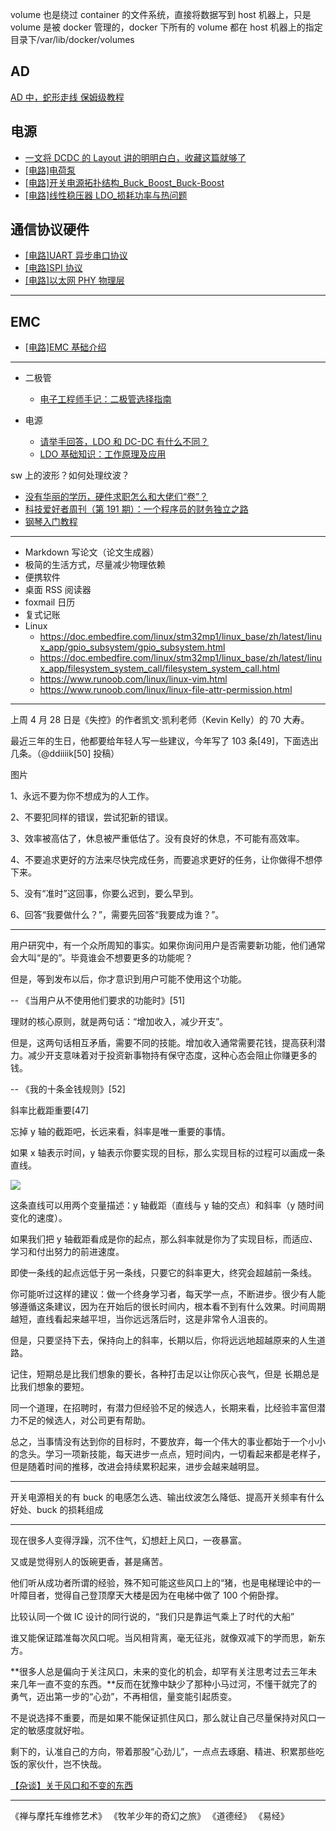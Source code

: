 volume 也是绕过 container 的文件系统，直接将数据写到 host 机器上，只是 volume 是被 docker 管理的，docker 下所有的 volume 都在 host 机器上的指定目录下/var/lib/docker/volumes

## AD

[AD 中，蛇形走线 保姆级教程](https://mp.weixin.qq.com/s/s0ZxVolXZK1EcFSmydumjw)

## 电源

- [一文将 DCDC 的 Layout 讲的明明白白，收藏这篇就够了](https://mp.weixin.qq.com/s/ZyAaLJtlgwa6yiRHusoI4w)
- [[电路]电荷泵](https://zhenhuizhang.tk/post/dian-lu-dian-he-beng/)
- [[电路]开关电源拓扑结构\_Buck_Boost_Buck-Boost](https://zhenhuizhang.tk/post/dian-lu-kai-guan-dian-yuan-tuo-bu-jie-gou-_buck_boost_buck-boost/)
- [[电路]线性稳压器 LDO\_损耗功率与热问题](https://zhenhuizhang.tk/post/dian-lu-xian-xing-wen-ya-qi-ldo_-sun-hao-gong-lu-yu-re-wen-ti/)

## 通信协议硬件

- [[电路]UART 异步串口协议](https://zhenhuizhang.tk/post/dian-lu-uart-yi-bu-chuan-kou-xie-yi/)
- [[电路]SPI 协议](https://zhenhuizhang.tk/post/dian-lu-spi-xie-yi/)
- [[电路]以太网 PHY 物理层](https://zhenhuizhang.tk/post/dian-lu-yi-tai-wang-phy-wu-li-ceng/)

---

## EMC

- [[电路]EMC 基础介绍](https://zhenhuizhang.tk/post/dian-lu-emc-ji-chu-jie-shao/)

---

- 二极管

  - [电子工程师手记：二极管选择指南](https://haipeng.me/2021/01/27/diode-guide/)

- 电源
  - [请举手回答，LDO 和 DC-DC 有什么不同？](https://mp.weixin.qq.com/s/GfnT3FTVtMr37DIRVPG65g)
  - [LDO 基础知识：工作原理及应用](https://haipeng.me/2020/06/10/ldo-basics-principles-and-applications/)

sw 上的波形？如何处理纹波？

- [没有华丽的学历，硬件求职怎么和大佬们“卷”？](https://mp.weixin.qq.com/s/689cvwXEncGBKagCOnTsiw)
- [科技爱好者周刊（第 191 期）：一个程序员的财务独立之路](https://mp.weixin.qq.com/s/Nq5a3FtzkqeVGDYP7ZDe-Q)
- [钢琴入门教程](https://www.flowkey.com/zh/piano-guide/choose-piano)

---

- Markdown 写论文（论文生成器）
- 极简的生活方式，尽量减少物理依赖
- 便携软件
- 桌面 RSS 阅读器
- foxmail 日历
- 复式记账
- Linux
  - https://doc.embedfire.com/linux/stm32mp1/linux_base/zh/latest/linux_app/gpio_subsystem/gpio_subsystem.html
  - https://doc.embedfire.com/linux/stm32mp1/linux_base/zh/latest/linux_app/filesystem_system_call/filesystem_system_call.html
  - https://www.runoob.com/linux/linux-vim.html
  - https://www.runoob.com/linux/linux-file-attr-permission.html

---

上周 4 月 28 日是《失控》的作者凯文·凯利老师（Kevin Kelly）的 70 大寿。

最近三年的生日，他都要给年轻人写一些建议，今年写了 103 条[49]，下面选出几条。（@ddiiiik[50] 投稿）

图片

1、永远不要为你不想成为的人工作。

2、不要犯同样的错误，尝试犯新的错误。

3、效率被高估了，休息被严重低估了。没有良好的休息，不可能有高效率。

4、不要追求更好的方法来尽快完成任务，而要追求更好的任务，让你做得不想停下来。

5、没有“准时”这回事，你要么迟到，要么早到。

6、回答“我要做什么？”，需要先回答“我要成为谁？”。

---

用户研究中，有一个众所周知的事实。如果你询问用户是否需要新功能，他们通常会大叫“是的”。毕竟谁会不想要更多的功能呢？

但是，等到发布以后，你才意识到用户可能不使用这个功能。

-- 《当用户从不使用他们要求的功能时》[51]

理财的核心原则，就是两句话：“增加收入，减少开支”。

但是，这两句话相互矛盾，需要不同的技能。增加收入通常需要花钱，提高获利潜力。减少开支意味着对于投资新事物持有保守态度，这种心态会阻止你赚更多的钱。

-- 《我的十条金钱规则》[52]

斜率比截距重要[47]

忘掉 y 轴的截距吧，长远来看，斜率是唯一重要的事情。

如果 x 轴表示时间，y 轴表示你要实现的目标，那么实现目标的过程可以画成一条直线。

![](https://cos.wiki-power.com/img/20211105090617.png)

这条直线可以用两个变量描述：y 轴截距（直线与 y 轴的交点）和斜率（y 随时间变化的速度）。

如果我们把 y 轴截距看成是你的起点，那么斜率就是你为了实现目标，而适应、学习和付出努力的前进速度。

即使一条线的起点远低于另一条线，只要它的斜率更大，终究会超越前一条线。

你可能听过这样的建议：做一个终身学习者，每天学一点，不断进步。很少有人能够遵循这条建议，因为在开始后的很长时间内，根本看不到有什么效果。时间周期越短，直线看起来越平坦，当你远远落后时，这是非常令人沮丧的。

但是，只要坚持下去，保持向上的斜率，长期以后，你将远远地超越原来的人生道路。

记住，短期总是比我们想象的要长，各种打击足以让你灰心丧气，但是 长期总是比我们想象的要短。

同一个道理，在招聘时，有潜力但经验不足的候选人，长期来看，比经验丰富但潜力不足的候选人，对公司更有帮助。

总之，当事情没有达到你的目标时，不要放弃，每一个伟大的事业都始于一个小小的念头。学习一项新技能，每天进步一点点，短时间内，一切看起来都是老样子，但是随着时间的推移，改进会持续累积起来，进步会越来越明显。

---

开关电源相关的有 buck 的电感怎么选、输出纹波怎么降低、提高开关频率有什么好处、buck 的损耗组成

---

现在很多人变得浮躁，沉不住气，幻想赶上风口，一夜暴富。

又或是觉得别人的饭碗更香，甚是痛苦。

他们听从成功者所谓的经验，殊不知可能这些风口上的“猪，也是电梯理论中的一叶障目者，觉得自己登顶摩天大楼是因为在电梯中做了 100 个俯卧撑。

比较认同一个做 IC 设计的同行说的，“我们只是靠运气乘上了时代的大船”

谁又能保证踏准每次风口呢。当风相背离，毫无征兆，就像双减下的学而思，新东方。

**很多人总是偏向于关注风口，未来的变化的机会，却罕有关注思考过去三年未来几年一直不变的东西。**反而在犹豫中缺少了那种小马过河，不懂干就完了的勇气，迈出第一步的“心劲”，不再相信，量变能引起质变。

不是说选择不重要，而是如果不能保证抓住风口，那么就让自己尽量保持对风口一定的敏感度就好啦。

剩下的，认准自己的方向，带着那股“心劲儿”，一点点去琢磨、精进、积累那些吃饭的家伙什，岂不快哉。

[【杂谈】关于风口和不变的东西](https://mp.weixin.qq.com/s/0KWpt8gAsls3gTZ8DTeGlw)

---

《禅与摩托车维修艺术》
《牧羊少年的奇幻之旅》
《道德经》
《易经》
